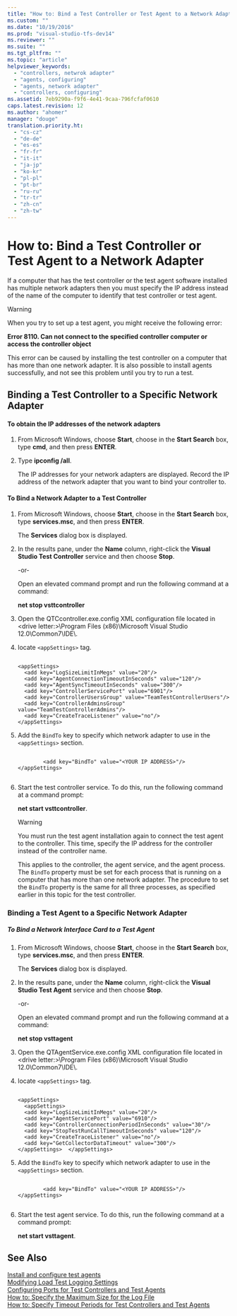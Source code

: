 ```yaml
---
title: "How to: Bind a Test Controller or Test Agent to a Network Adapter"
ms.custom: ""
ms.date: "10/19/2016"
ms.prod: "visual-studio-tfs-dev14"
ms.reviewer: ""
ms.suite: ""
ms.tgt_pltfrm: ""
ms.topic: "article"
helpviewer_keywords: 
  - "controllers, netwrok adapter"
  - "agents, configuring"
  - "agents, network adapter"
  - "controllers, configuring"
ms.assetid: 7eb9290a-f9f6-4e41-9caa-796fcfaf0610
caps.latest.revision: 12
ms.author: "ahomer"
manager: "douge"
translation.priority.ht: 
  - "cs-cz"
  - "de-de"
  - "es-es"
  - "fr-fr"
  - "it-it"
  - "ja-jp"
  - "ko-kr"
  - "pl-pl"
  - "pt-br"
  - "ru-ru"
  - "tr-tr"
  - "zh-cn"
  - "zh-tw"
---
```

# How to: Bind a Test Controller or Test Agent to a Network Adapter
If a computer that has the test controller or the test agent software installed has multiple network adapters then you must specify the IP address instead of the name of the computer to identify that test controller or test agent.  
  
> [!WARNING]
>  When you try to set up a test agent, you might receive the following error:  
>   
>  **Error 8110. Can not connect to the specified controller computer or access the controller object**  
>   
>  This error can be caused by installing the test controller on a computer that has more than one network adapter. It is also possible to install agents successfully, and not see this problem until you try to run a test.  
  
## Binding a Test Controller to a Specific Network Adapter  
  
#### To obtain the IP addresses of the network adapters  
  
1.  From Microsoft Windows, choose **Start**, choose in the **Start Search** box, type **cmd**, and then press **ENTER**.  
  
2.  Type **ipconfig /all**.  
  
     The IP addresses for your network adapters are displayed. Record the IP address of the network adapter that you want to bind your controller to.  
  
#### To Bind a Network Adapter to a Test Controller  
  
1.  From Microsoft Windows, choose **Start**, choose in the **Start Search** box, type **services.msc**, and then press **ENTER**.  
  
     The **Services** dialog box is displayed.  
  
2.  In the results pane, under the **Name** column, right-click the **Visual Studio Test Controller** service and then choose **Stop**.  
  
     -or-  
  
     Open an elevated command prompt and run the following command at a command:  
  
     **net stop vsttcontroller**  
  
3.  Open the QTCcontroller.exe.config XML configuration file located in \<drive letter:>\Program Files (x86)\Microsoft Visual Studio 12.0\Common7\IDE\\.  
  
4.  locate `<appSettings>` tag.  
  
    ```  
  
    <appSettings>  
      <add key="LogSizeLimitInMegs" value="20"/>  
      <add key="AgentConnectionTimeoutInSeconds" value="120"/>  
      <add key="AgentSyncTimeoutInSeconds" value="300"/>  
      <add key="ControllerServicePort" value="6901"/>  
      <add key="ControllerUsersGroup" value="TeamTestControllerUsers"/>  
      <add key="ControllerAdminsGroup" value="TeamTestControllerAdmins"/>  
      <add key="CreateTraceListener" value="no"/>  
    </appSettings>  
    ```  
  
5.  Add the `BindTo` key to specify which network adapter to use in the `<appSettings>` section.  
  
    ```  
  
            <add key="BindTo" value="<YOUR IP ADDRESS>"/>  
    </appSettings>  
  
    ```  
  
6.  Start the test controller service. To do this, run the following command at a command prompt:  
  
     **net start vsttcontroller**.  
  
    > [!WARNING]
    >  You must run the test agent installation again to connect the test agent to the controller. This time, specify the IP address for the controller instead of the controller name.  
  
     This applies to the controller, the agent service, and the agent process. The `BindTo` property must be set for each process that is running on a computer that has more than one network adapter. The procedure to set the `BindTo` property is the same for all three processes, as specified earlier in this topic for the test controller.  
  
### Binding a Test Agent to a Specific Network Adapter  
  
##### To Bind a Network Interface Card to a Test Agent  
  
1.  From Microsoft Windows, choose **Start**, choose in the **Start Search** box, type **services.msc**, and then press **ENTER**.  
  
     The **Services** dialog box is displayed.  
  
2.  In the results pane, under the **Name** column, right-click the **Visual Studio Test Agent** service and then choose **Stop**.  
  
     -or-  
  
     Open an elevated command prompt and run the following command at a command:  
  
     **net stop vsttagent**  
  
3.  Open the QTAgentService.exe.config XML configuration file located in \<drive letter:>\Program Files (x86)\Microsoft Visual Studio 12.0\Common7\IDE\\.  
  
4.  locate `<appSettings>` tag.  
  
    ```  
  
    <appSettings>  
      <appSettings>  
      <add key="LogSizeLimitInMegs" value="20"/>  
      <add key="AgentServicePort" value="6910"/>  
      <add key="ControllerConnectionPeriodInSeconds" value="30"/>  
      <add key="StopTestRunCallTimeoutInSeconds" value="120"/>  
      <add key="CreateTraceListener" value="no"/>  
      <add key="GetCollectorDataTimeout" value="300"/>  
    </appSettings>  </appSettings>  
    ```  
  
5.  Add the `BindTo` key to specify which network adapter to use in the `<appSettings>` section.  
  
    ```  
  
            <add key="BindTo" value="<YOUR IP ADDRESS>"/>  
    </appSettings>  
  
    ```  
  
6.  Start the test agent service. To do this, run the following command at a command prompt:  
  
     **net start vsttagent**.  
  
## See Also  
 [Install and configure test agents](../test/install-and-configure-test-agents.md)   
 [Modifying Load Test Logging Settings](../test/modifying-load-test-logging-settings.md)   
 [Configuring Ports for Test Controllers and Test Agents](../test/configuring-ports-for-test-controllers-and-test-agents.md)   
 [How to: Specify the Maximum Size for the Log File](../test/how-to--specify-the-maximum-size-for-the-log-file.md)   
 [How to: Specify Timeout Periods for Test Controllers and Test Agents](../test/how-to--specify-timeout-periods-for-test-controllers-and-test-agents.md)